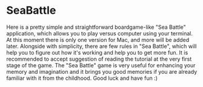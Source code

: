 # SeaBattle

Here is a pretty simple and straightforward boardgame-like "Sea Battle" application, which allows you to play versus computer using your terminal.
At this moment there is only one version for Mac, and more will be added later.
Alongside with simplicity, there are few rules in "Sea Battle", which will help you to figure out how it's working and help you to get more fun. It is recommended to accept suggestion of reading the tutorial at the very first stage of the game.
The "Sea Battle" game is very useful for enhancing your memory and imagination and it brings you good memories if you are already familiar with it from the childhood.
Good luck and have fun :)
